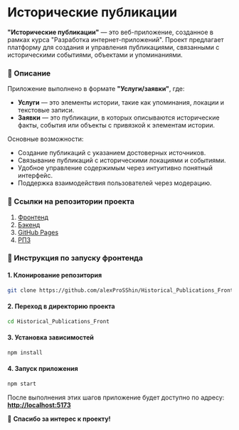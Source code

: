 # Исторические публикации

**"Исторические публикации"** — это веб-приложение, созданное в рамках курса "Разработка интернет-приложений". Проект предлагает платформу для создания и управления публикациями, связанными с историческими событиями, объектами и упоминаниями.

### 🎯 Описание

Приложение выполнено в формате **"Услуги/заявки"**, где:

- **Услуги** — это элементы истории, такие как упоминания, локации и текстовые записи.
- **Заявки** — это публикации, в которых описываются исторические факты, события или объекты с привязкой к элементам истории.

Основные возможности:

- Создание публикаций с указанием достоверных источников.
- Связывание публикаций с историческими локациями и событиями.
- Удобное управление содержимым через интуитивно понятный интерфейс.
- Поддержка взаимодействия пользователей через модерацию.

### 🚀 Ссылки на репозитории проекта

1. [Фронтенд](https://github.com/alexProSShin/Historical_Publications_Front)
2. [Бэкенд](https://github.com/alexProSShin/Historical_Publications_Back)
3. [GitHub Pages](https://github.com/alexProSShin/Historical_Publications_Front/deployments/github-pages)
4. [РПЗ](https://github.com/alexProSShin/Historical_Publications_documentation)

### 📖 Инструкция по запуску фронтенда

#### 1. Клонирование репозитория

```bash
git clone https://github.com/alexProSShin/Historical_Publications_Front.git
```

#### 2. Переход в директорию проекта

```bash
cd Historical_Publications_Front
```

#### 3. Установка зависимостей

```bash
npm install
```

#### 4. Запуск приложения

```bash
npm start
```

После выполнения этих шагов приложение будет доступно по адресу:  
**[http://localhost:5173](http://localhost:5173)**

🌟 **Спасибо за интерес к проекту!**

